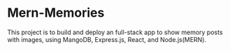 # Mern-Memories
This project is to build and deploy an full-stack app to show memory posts with images, using MangoDB, Express.js, React, and Node.js(MERN).
